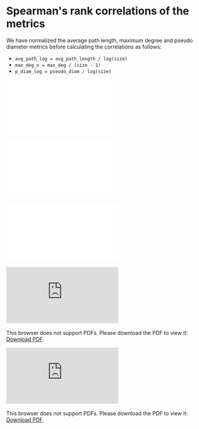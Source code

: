 # Spearman's rank correlations of the metrics

We have normalized the average path length, maximum degree and pseudo diameter metrics before calculating the correlations as follows: 
* ```avg_path_log = avg_path_length / log(size)```
* ```max_deg_n = max_deg / (size - 1)```
* ```p_diam_log = pseudo_diam / log(size)```


![heatmap_friendship](./heatmap_friend.pdf "Correlation heatmap of metrics on friendship networks")

![heatmap_comm](./heatmap_comm.pdf "Correlation heatmap of metrics on communication networks")

![heatmap_collab](./heatmap_friend.pdf "Correlation heatmap of metrics on collaboration networks")





<object data="https://github.com/marcessz/Social-Networks/blob/master/heatmap_friend.pdf" type="application/pdf" width="700px" height="700px">
    <embed src="https://github.com/marcessz/Social-Networks/blob/master/heatmap_friend.pdf">
        <p>This browser does not support PDFs. Please download the PDF to view it: <a href="https://github.com/marcessz/Social-Networks/blob/master/heatmap_friend.pdf">Download PDF</a>.</p>
    </embed>
</object>


<object data="https://github.com/marcessz/Social-Networks/blob/master/heatmap_friend.pdf" type="application/pdf" width="750px" height="750px">
    <embed src="https://github.com/marcessz/Social-Networks/blob/master/heatmap_friend.pdf" type="application/pdf">
        <p>This browser does not support PDFs. Please download the PDF to view it: <a href="https://github.com/marcessz/Social-Networks/blob/master/heatmap_friend.pdf">Download PDF</a>.</p>
    </embed>
</object>
